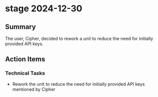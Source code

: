 # stage 2024-12-30

## Summary
The user, Cipher, decided to rework a unit to reduce the need for initially provided API keys.

## Action Items

### Technical Tasks
- Rework the unit to reduce the need for initially provided API keys mentioned by Cipher